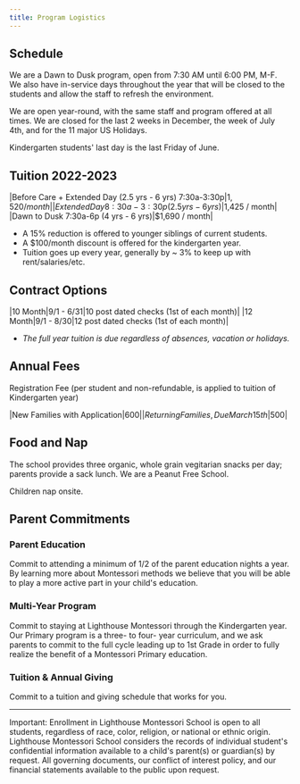 ```yaml
---
title: Program Logistics
---
```


## Schedule

We are a Dawn to Dusk program, open from 7:30 AM until 6:00 PM, M-F. We also have in-service days throughout the year that will be closed to the students and allow the staff to refresh the environment. 

We are open year-round, with the same staff and program offered at all times. We are closed for the last 2 weeks in December, the week of July 4th, and for the 11 major US Holidays. 

Kindergarten students' last day is the last Friday of June. 

## Tuition 2022-2023

|Before Care + Extended Day (2.5 yrs - 6 yrs) 7:30a-3:30p|$1,520 / month|
|Extended Day 8:30a-3:30p (2.5 yrs - 6 yrs)|$1,425 / month|
|Dawn to Dusk 7:30a-6p (4 yrs - 6 yrs)|$1,690 / month|

* A 15% reduction is offered to younger siblings of current students. 
* A $100/month discount is offered for the kindergarten year.
* Tuition goes up every year, generally by ~ 3% to keep up with rent/salaries/etc.

## Contract Options

|10 Month|9/1 - 6/31|10 post dated checks (1st of each month)|
|12 Month|9/1 - 8/30|12 post dated checks (1st of each month)|

* *The full year tuition is due regardless of absences, vacation or holidays.*

## Annual Fees

Registration Fee (per student and non-refundable, is applied to tuition of Kindergarten year)

|New Families with Application|$600|
|Returning Families, Due March 15th|$500|

## Food and Nap

The school provides three organic, whole grain vegitarian snacks per day; parents provide a sack lunch. 
We are a Peanut Free School.

Children nap onsite. 

<a name="parent_commitments"></a>

## Parent Commitments 

### Parent Education

Commit to attending a minimum of 1/2 of the parent education nights a year. By learning more about Montessori methods we believe that you will be able to play a more active part in your child's education.

### Multi-Year Program

Commit to staying at Lighthouse Montessori through the Kindergarten year. Our Primary program is a three- to four- year curriculum, and we ask parents to commit to the full cycle leading up to 1st Grade in order to fully realize the benefit of a Montessori Primary education.

### Tuition & Annual Giving

Commit to a tuition and giving schedule that works for you.

----

Important: Enrollment in Lighthouse Montessori School is open to all students, regardless of race, color, religion, or national or ethnic origin. Lighthouse Montessori School considers the records of individual student's confidential information available to a child's parent(s) or guardian(s) by request. All governing documents, our conflict of interest policy, and our financial statements available to the public upon request. 
